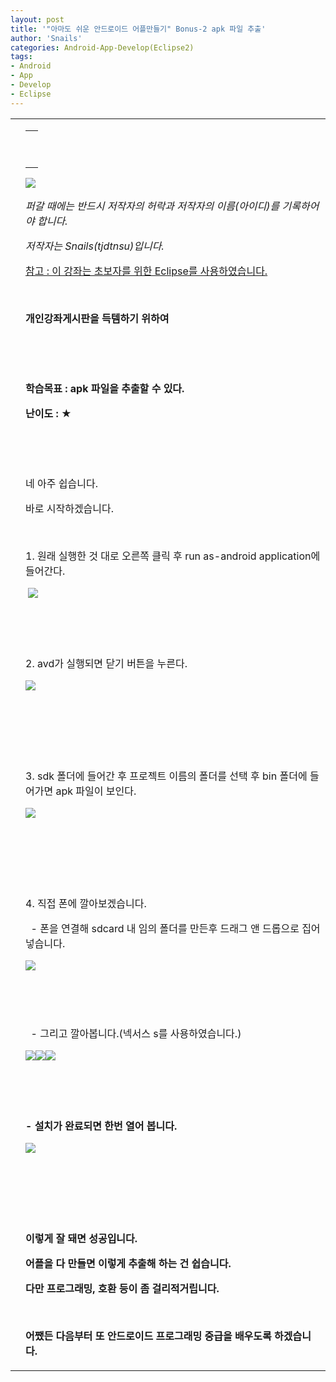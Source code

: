 ```yaml
---
layout: post
title: '"아마도 쉬운 안드로이드 어플만들기" Bonus-2 apk 파일 추출'
author: 'Snails'
categories: Android-App-Develop(Eclipse2)
tags:
- Android
- App
- Develop
- Eclipse
---
```



<script> location.href='https://cafe.naver.com/develoid/279677' ; </script>

<table    ><tbody><tr><td ></td><td ><table ><tbody><tr><td  valign="bottom"><p>&nbsp;</p><p><p></p></p></td></tr></tbody></table><p><p><img src="https://dthumb-phinf.pstatic.net/?src=%22http%3A%2F%2Fpostfiles3.naver.net%2F20130523_178%2Ftjdtnsu_1369283538974akCh1_JPEG%2Fand.jpg%3Ftype%3Dw2%22&amp;type=cafe_wa740"></p><p><i>퍼갈 때에는 반드시 저작자의 허락과 저작자의 이름(아이디)를 기록하어야 합니다.</i></p><p><i>저작자는 Snails(tjdtnsu)입니다.</i></p><p><u>참고 : 이 강좌는 초보자를 위한 Eclipse를 사용하였습니다.</u></p><p>&nbsp;</p><p><strong>개인강좌게시판을 득템하기 위하여</strong>&nbsp;</p><p>&nbsp;</p><p><u>﻿</u></p><p><b>학습목표 :&nbsp;apk 파일을 추출할 수 있다.</b></p><p><b>난이도 : ★</b></p><p>&nbsp;</p><p>&nbsp;</p><p></p><p>네&nbsp;아주 쉽습니다.</p><p>바로 시작하겠습니다.</p><p>&nbsp;</p><p>1. 원래 실행한 것 대로 오른쪽 클릭 후 run as-android application에 들어간다.</p><p>&nbsp;<img src="https://dthumb-phinf.pstatic.net/?src=%22http%3A%2F%2Fblogfiles.naver.net%2F20130719_87%2Ftjdtnsu_13742077759789sNao_PNG%2F%25C1%25A6%25B8%25F1_%25BE%25F8%25C0%25BD.png%22&amp;type=cafe_wa740"></p><p>&nbsp;</p><p>&nbsp;</p><p>2. avd가 실행되면 닫기 버튼을 누른다.</p><p><img src="https://dthumb-phinf.pstatic.net/?src=%22http%3A%2F%2Fblogfiles.naver.net%2F20130719_100%2Ftjdtnsu_1374207988473PWYz8_PNG%2F%25C1%25A6%25B8%25F1_%25BE%25F8%25C0%25BD.png%22&amp;type=cafe_wa740"></p><p>&nbsp;</p><p>&nbsp;</p><p>&nbsp;</p><p>3. sdk 폴더에 들어간 후 프로젝트 이름의 폴더를 선택 후 bin 폴더에 들어가면 apk 파일이 보인다.</p><p><img src="https://dthumb-phinf.pstatic.net/?src=%22http%3A%2F%2Fblogfiles.naver.net%2F20130719_30%2Ftjdtnsu_1374208332327qVeoP_PNG%2F%25C1%25A6%25B8%25F1_%25BE%25F8%25C0%25BD.png%22&amp;type=cafe_wa740"></p><p>&nbsp;</p><p>&nbsp;</p><p>&nbsp;</p><p>4. 직접 폰에 깔아보겠습니다.</p><p>&nbsp; - 폰을 연결해 sdcard 내 임의 폴더를 만든후 드래그 앤 드롭으로 집어넣습니다.</p><p><img src="https://dthumb-phinf.pstatic.net/?src=%22http%3A%2F%2Fblogfiles.naver.net%2F20130719_188%2Ftjdtnsu_1374208546095kDmUB_PNG%2F%25C1%25A6%25B8%25F1_%25BE%25F8%25C0%25BD.png%22&amp;type=cafe_wa740"></p><p>&nbsp;</p><p>&nbsp;</p><p>&nbsp; - 그리고 깔아봅니다.(넥서스 s를 사용하였습니다.)</p><p><img src="https://dthumb-phinf.pstatic.net/?src=%22http%3A%2F%2Fblogfiles.naver.net%2F20130719_110%2Ftjdtnsu_13742088060832e1fz_JPEG%2F20130719_133744.jpg%22&amp;type=cafe_wa740"><b><b><img src="https://dthumb-phinf.pstatic.net/?src=%22http%3A%2F%2Fblogfiles.naver.net%2F20130719_132%2Ftjdtnsu_13742088063365Ra7L_JPEG%2F20130719_133755.jpg%22&amp;type=cafe_wa740"><b><b><img src="https://dthumb-phinf.pstatic.net/?src=%22http%3A%2F%2Fblogfiles.naver.net%2F20130719_23%2Ftjdtnsu_1374208806619YiNKe_JPEG%2F20130719_133807.jpg%22&amp;type=cafe_wa740">&nbsp;</p><p>&nbsp;</p><p>&nbsp;</p><p>- 설치가 완료되면 한번 열어 봅니다.</p><p><img src="https://dthumb-phinf.pstatic.net/?src=%22http%3A%2F%2Fblogfiles.naver.net%2F20130719_16%2Ftjdtnsu_1374208806892teqwS_JPEG%2F20130719_133816.jpg%22&amp;type=cafe_wa740"></p><p>&nbsp;</p><p>&nbsp;</p><p>&nbsp;</p><p>이렇게 잘 돼면 성공입니다.</p><p>어플을&nbsp;다 만들면 이렇게 추출해 하는 건 쉽습니다.</p><p>다만 프로그래밍, 호환 등이 좀 걸리적거립니다.</p><p>&nbsp;</p><p>어쨌든 다음부터 또&nbsp;안드로이드 프로그래밍 중급을 배우도록 하겠습니다.&nbsp;</p><p></p></p></td></tr></tbody></table>
